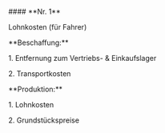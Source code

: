 \#### \*\*Nr. 1\*\*



Lohnkosten (für Fahrer)

\*\*Beschaffung:\*\*

1\.  Entfernung zum Vertriebs- \& Einkaufslager

2\.  Transportkosten





\*\*Produktion:\*\*

1\.  Lohnkosten

2\.  Grundstückspreise

